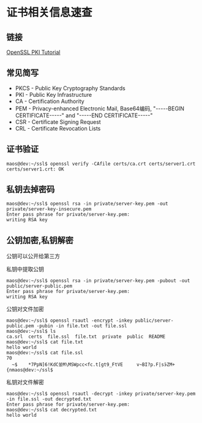 # 证书相关信息速查

## 链接

[OpenSSL PKI Tutorial](https://pki-tutorial.readthedocs.io/en/latest/)

## 常见简写

* PKCS - Public Key Cryptography Standards
* PKI - Public Key Infrastructure
* CA - Certification Authority
* PEM - Privacy-enhanced Electronic Mail, Base64编码, "-----BEGIN CERTIFICATE-----" and "-----END CERTIFICATE-----"
* CSR - Certificate Signing Request
* CRL - Certificate Revocation Lists

## 证书验证

```
maos@dev:~/ssl$ openssl verify -CAfile certs/ca.crt certs/server1.crt
certs/server1.crt: OK
```

## 私钥去掉密码

```
maos@dev:~/ssl$ openssl rsa -in private/server-key.pem -out private/server-key-insecure.pem
Enter pass phrase for private/server-key.pem:
writing RSA key
```

## 公钥加密,私钥解密

公钥可以公开给第三方

私钥中提取公钥

```
maos@dev:~/ssl$ openssl rsa -in private/server-key.pem -pubout -out public/server-public.pem
Enter pass phrase for private/server-key.pem:
writing RSA key
```

公钥对文件加密

```
maos@dev:~/ssl$ openssl rsautl -encrypt -inkey public/server-public.pem -pubin -in file.txt -out file.ssl
maos@dev:~/ssl$ ls
ca.srl  certs  file.ssl  file.txt  private  public  README
maos@dev:~/ssl$ cat file.txt
hello world
maos@dev:~/ssl$ cat file.ssl
70
  ~$    *7PpN]6!KdC쑸M\MSWpcc<fc.t[gt9_ϜtVE     v~BI?p.F|sӭZM+{nmaos@dev:~/ssl$
```

私钥对文件解密

```
maos@dev:~/ssl$ openssl rsautl -decrypt -inkey private/server-key.pem -in file.ssl -out decrypted.txt
Enter pass phrase for private/server-key.pem:
maos@dev:~/ssl$ cat decrypted.txt
hello world
```
